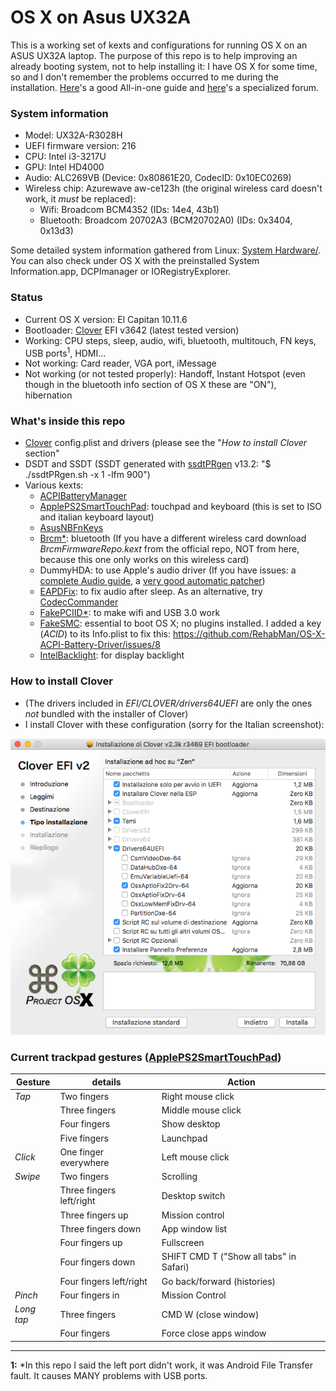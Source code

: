 # OS X on Asus UX32A
This is a working set of kexts and configurations for running OS X on an ASUS UX32A laptop. The purpose of this repo is to help improving an already booting system, not to help installing it: I have OS X for some time, so and I don't remember the problems occurred to me during the installation. [Here](http://www.insanelymac.com/forum/topic/298027-guide-aio-guides-for-hackintosh/)'s a good All-in-one guide and [here](http://www.insanelymac.com/forum/forum/137-osx86-installation/)'s a specialized forum.

### System information
- Model: UX32A-R3028H
- UEFI firmware version: 216
- CPU: Intel i3-3217U
- GPU: Intel HD4000
- Audio: ALC269VB (Device: 0x80861E20, CodecID: 0x10EC0269)
- Wireless chip: Azurewave aw-ce123h (the original wireless card doesn't work, it *must* be replaced):
  - Wifi: Broadcom BCM4352 (IDs: 14e4, 43b1)
  - Bluetooth: Broadcom 20702A3 (BCM20702A0) (IDs: 0x3404, 0x13d3)

Some detailed system information gathered from Linux: [System Hardware/](https://github.com/diegobit/OSX-ASUS-UX32A/tree/master/System%20Hardware).
You can also check under OS X with the preinstalled System Information.app, DCPImanager or IORegistryExplorer.

### Status
- Current OS X version: El Capitan 10.11.6
- Bootloader: [Clover](http://sourceforge.net/projects/cloverefiboot/) EFI v3642 (latest tested version)
- Working: CPU steps, sleep, audio, wifi, bluetooth, multitouch, FN keys, USB ports<sup>1</sup>, HDMI...
- Not working: Card reader, VGA port, iMessage
- Not working (or not tested properly): Handoff, Instant Hotspot (even though in the bluetooth info section of OS X these are "ON"), hibernation

### What's inside this repo
- [Clover](http://sourceforge.net/projects/cloverefiboot/) config.plist and drivers (please see the "*How to install Clover* section"
- DSDT and SSDT (SSDT generated with [ssdtPRgen](https://github.com/Piker-Alpha/ssdtPRGen.sh) v13.2: "$ ./ssdtPRgen.sh -x 1 -lfm 900")
- Various kexts:
  - [ACPIBatteryManager](https://bitbucket.org/RehabMan/os-x-acpi-battery-driver)
  - [ApplePS2SmartTouchPad](http://forum.osxlatitude.com/index.php?/topic/1948-elan-focaltech-and-synaptics-smart-touchpad-driver-mac-os-x/): touchpad and keyboard (this is set to ISO and italian keyboard layout)
  - [AsusNBFnKeys](http://forum.osxlatitude.com/index.php?/topic/1968-fn-hotkey-and-als-sensor-driver-for-asus-notebooks/)
  - [Brcm\*](https://bitbucket.org/RehabMan/os-x-brcmpatchram): bluetooth (If you have a different wireless card download *BrcmFirmwareRepo.kext* from the official repo, NOT from here, because this one only works on this wireless card)
  - DummyHDA: to use Apple's audio driver (If you have issues: a [complete Audio guide](http://forum.osxlatitude.com/index.php?/topic/1946-complete-applehda-patching-guide/), a [very good automatic patcher](http://www.insanelymac.com/forum/files/file/496-applehda-patcher/))
  - [EAPDFix](http://forum.osxlatitude.com/index.php?/topic/3084-eapdjack-sense-fix-no-audiojack-sense-issue-after-sleep/): to fix audio after sleep. As an alternative, try [CodecCommander](https://bitbucket.org/RehabMan/os-x-eapd-codec-commander/overview)
  - [FakePCIID\*](https://bitbucket.org/RehabMan/os-x-fake-pci-id): to make wifi and USB 3.0 work
  - [FakeSMC](http://www.hwsensors.com): essential to boot OS X; no plugins installed. I added a key (*ACID*) to its Info.plist to fix this: https://github.com/RehabMan/OS-X-ACPI-Battery-Driver/issues/8
  - [IntelBacklight](https://bitbucket.org/RehabMan/os-x-intel-backlight): for display backlight

### How to install Clover
- (The drivers included in *EFI/CLOVER/drivers64UEFI* are only the ones *not* bundled with the installer of Clover)
- I install Clover with these configuration (sorry for the Italian screenshot):

![Clover configuration screenshot](/screenshots/cloverConfigurations.png)


### Current trackpad gestures ([ApplePS2SmartTouchPad](http://forum.osxlatitude.com/index.php?/topic/1948-elan-focaltech-and-synaptics-smart-touchpad-driver-mac-os-x/))

| Gesture       | details                   | Action                                  |
| ------------- | ------------------------- | --------------------------------------- |
| *Tap*         | Two fingers               | Right mouse click                       |
|               | Three fingers             | Middle mouse click                      |
|               | Four fingers              | Show desktop                            |
|               | Five fingers              | Launchpad                               |
| *Click*       | One finger everywhere     | Left mouse click                        |
| *Swipe*       | Two fingers               | Scrolling                               |
|               | Three fingers left/right  | Desktop switch                          |
|               | Three fingers up					|	Mission control                         |
|               | Three fingers down				|	App window list                         |
|               | Four fingers up					  | Fullscreen                              |
|               | Four fingers down				  | SHIFT CMD T ("Show all tabs" in Safari) |
|               | Four fingers left/right		| Go back/forward (histories)             |
| *Pinch*       | Four fingers in           | Mission Control                         |
| *Long tap*    | Three fingers             | CMD W (close window)                    |
|               | Four fingers			        |	Force close apps window                 |

---

**1:** *In this repo I said the left port didn't work, it was Android File Transfer fault. It causes MANY problems with USB ports.
